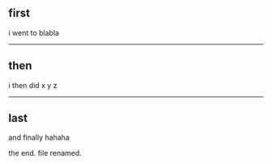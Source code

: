 ## first

i went to blabla

---

## then

i then did x y z

---

## last

and finally hahaha

the end.
file renamed.